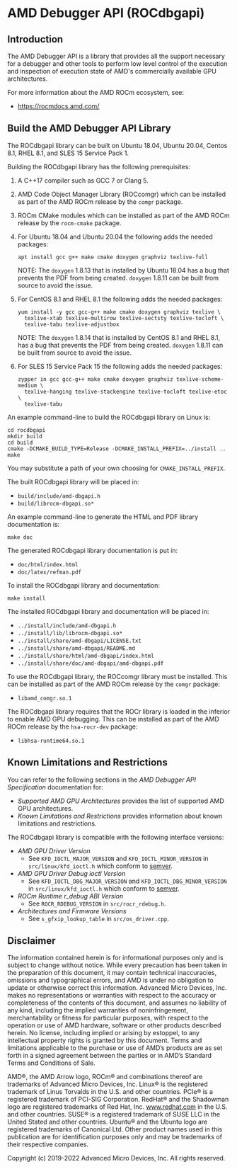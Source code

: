 AMD Debugger API (ROCdbgapi)
============================

Introduction
------------

The AMD Debugger API is a library that provides all the support necessary for a
debugger and other tools to perform low level control of the execution and
inspection of execution state of AMD's commercially available GPU architectures.

For more information about the AMD ROCm ecosystem, see:

- https://rocmdocs.amd.com/

Build the AMD Debugger API Library
----------------------------------

The ROCdbgapi library can be built on Ubuntu 18.04, Ubuntu 20.04, Centos 8.1,
RHEL 8.1, and SLES 15 Service Pack 1.

Building the ROCdbgapi library has the following prerequisites:

1. A C++17 compiler such as GCC 7 or Clang 5.

2. AMD Code Object Manager Library (ROCcomgr) which can be installed as part of
   the AMD ROCm release by the ``comgr`` package.

3. ROCm CMake modules which can be installed as part of the AMD ROCm release by
   the ``rocm-cmake`` package.

4. For Ubuntu 18.04 and Ubuntu 20.04 the following adds the needed packages:

   ````shell
   apt install gcc g++ make cmake doxygen graphviz texlive-full
   ````

   NOTE: The ``doxygen`` 1.8.13 that is installed by Ubuntu 18.04 has a bug
   that prevents the PDF from being created.  ``doxygen`` 1.8.11 can be built
   from source to avoid the issue.

5. For CentOS 8.1 and RHEL 8.1 the following adds the needed packages:

   ````shell
   yum install -y gcc gcc-g++ make cmake doxygen graphviz texlive \
     texlive-xtab texlive-multirow texlive-sectsty texlive-tocloft \
     texlive-tabu texlive-adjustbox
   ````

   NOTE: The ``doxygen`` 1.8.14 that is installed by CentOS 8.1 and RHEL 8.1,
   has a bug that prevents the PDF from being created. ``doxygen`` 1.8.11 can be
   built from source to avoid the issue.

6. For SLES 15 Service Pack 15 the following adds the needed packages:

   ````shell
   zypper in gcc gcc-g++ make cmake doxygen graphviz texlive-scheme-medium \
     texlive-hanging texlive-stackengine texlive-tocloft texlive-etoc \
     texlive-tabu
   ````

An example command-line to build the ROCdbgapi library on Linux is:

````shell
cd rocdbgapi
mkdir build
cd build
cmake -DCMAKE_BUILD_TYPE=Release -DCMAKE_INSTALL_PREFIX=../install ..
make
````

You may substitute a path of your own choosing for ``CMAKE_INSTALL_PREFIX``.

The built ROCdbgapi library will be placed in:

- ``build/include/amd-dbgapi.h``
- ``build/librocm-dbgapi.so*``

An example command-line to generate the HTML and PDF library documentation is:

````shell
make doc
````

The generated ROCdbgapi library documentation is put in:

- ``doc/html/index.html``
- ``doc/latex/refman.pdf``

To install the ROCdbgapi library and documentation:

````shell
make install
````

The installed ROCdbgapi library and documentation will be placed in:

- ``../install/include/amd-dbgapi.h``
- ``../install/lib/librocm-dbgapi.so*``
- ``../install/share/amd-dbgapi/LICENSE.txt``
- ``../install/share/amd-dbgapi/README.md``
- ``../install/share/html/amd-dbgapi/index.html``
- ``../install/share/doc/amd-dbgapi/amd-dbgapi.pdf``

To use the ROCdbgapi library, the ROCcomgr library must be installed.  This can
be installed as part of the AMD ROCm release by the ``comgr`` package:

- ``libamd_comgr.so.1``

The ROCdbgapi library requires that the ROCr library is loaded in the inferior
to enable AMD GPU debugging.  This can be installed as part of the AMD ROCm
release by the ``hsa-rocr-dev`` package:

- ``libhsa-runtime64.so.1 ``

Known Limitations and Restrictions
----------------------------------

You can refer to the following sections in the *AMD Debugger API Specification*
documentation for:

- *Supported AMD GPU Architectures* provides the list of supported AMD GPU
  architectures.
- *Known Limitations and Restrictions* provides information about known
  limitations and restrictions.

The ROCdbgapi library is compatible with the following interface versions:

- *AMD GPU Driver Version*
  - See ``KFD_IOCTL_MAJOR_VERSION`` and ``KFD_IOCTL_MINOR_VERSION`` in
    ``src/linux/kfd_ioctl.h`` which conform to [semver](http://semver.org/).
- *AMD GPU Driver Debug ioctl Version*
  - See ``KFD_IOCTL_DBG_MAJOR_VERSION`` and ``KFD_IOCTL_DBG_MINOR_VERSION`` in
    ``src/linux/kfd_ioctl.h`` which conform to [semver](http://semver.org/).
- *ROCm Runtime r_debug ABI Version*
  - See ``ROCR_RDEBUG_VERSION`` in ``src/rocr_rdebug.h``.
- *Architectures and Firmware Versions*
  - See ``s_gfxip_lookup_table`` in ``src/os_driver.cpp``.

Disclaimer
----------

The information contained herein is for informational purposes only and is
subject to change without notice.  While every precaution has been taken in the
preparation of this document, it may contain technical inaccuracies, omissions
and typographical errors, and AMD is under no obligation to update or otherwise
correct this information.  Advanced Micro Devices, Inc. makes no
representations or warranties with respect to the accuracy or completeness of
the contents of this document, and assumes no liability of any kind, including
the implied warranties of noninfringement, merchantability or fitness for
particular purposes, with respect to the operation or use of AMD hardware,
software or other products described herein.  No license, including implied or
arising by estoppel, to any intellectual property rights is granted by this
document.  Terms and limitations applicable to the purchase or use of AMD’s
products are as set forth in a signed agreement between the parties or in AMD’s
Standard Terms and Conditions of Sale.

AMD®, the AMD Arrow logo, ROCm® and combinations thereof are trademarks of
Advanced Micro Devices, Inc.  Linux® is the registered trademark of Linus
Torvalds in the U.S. and other countries.  PCIe® is a registered trademark of
PCI-SIG Corporation.  RedHat® and the Shadowman logo are registered trademarks
of Red Hat, Inc. www.redhat.com in the U.S. and other countries.  SUSE® is a
registered trademark of SUSE LLC in the United Stated and other countries.
Ubuntu® and the Ubuntu logo are registered trademarks of Canonical Ltd.  Other
product names used in this publication are for identification purposes only and
may be trademarks of their respective companies.

Copyright (c) 2019-2022 Advanced Micro Devices, Inc.  All rights reserved.
